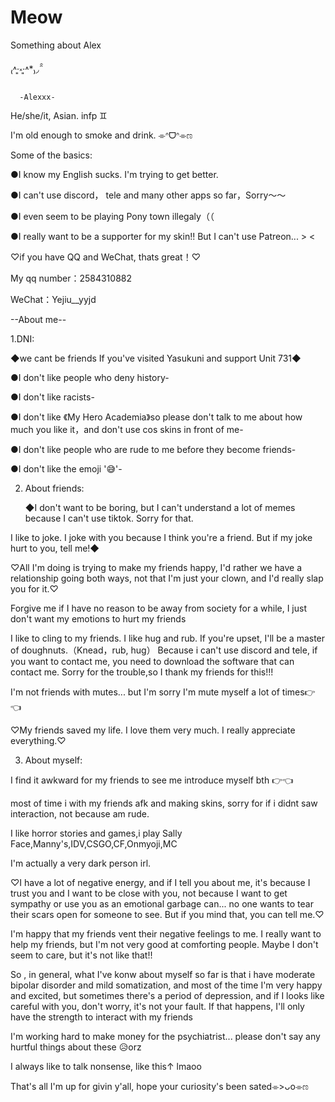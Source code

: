 # Meow
Something about Alex

 ₍˄·͈༝·͈˄*₎◞ ̑̑  

      -Alexxx-
He/she/it, Asian. infp ♊

I'm old enough to smoke and drink. ⌯ᐢᗜᐢ⌯ಣ

Some of the basics:

●I know my English sucks. I'm trying to get better.

●I can't use discord， tele and many other apps so far，Sorry～～

●I even seem to be playing Pony town illegaly（（

●I really want to be a supporter for my skin!! But I can't use Patreon... > <

♡if you have QQ and WeChat, thats great！♡

My qq number：2584310882

WeChat：Yejiu__yyjd

--About me--

1.DNI:

◆we cant be friends If you've visited Yasukuni and support Unit 731◆

●I don't like people who deny history-

●I don't like racists-

●I don't like 《My Hero Academia》so please don't talk to me about how much you like it，and don't use cos skins in front of me-

●I don't like people who are rude to me before they become friends-

●I don't like the emoji '😅'-


2. About friends:

   ◆I don't want to be boring, but I can't understand a lot of memes because I can't use tiktok. Sorry for that.

I like to joke. I joke with you because I think you're a friend. But if my joke hurt to you, tell me!◆

♡All I'm doing is trying to make my friends happy, I'd rather we have a relationship going both ways, not that I'm just your clown, and I'd really slap you for it.♡

Forgive me if I have no reason to be away from society for a while, I just don't want my emotions to hurt my friends

I like to cling to my friends. I like hug and rub. If you're upset, I'll be a master of doughnuts.（Knead，rub, hug）
Because i can't use discord and tele, if you want to contact me, you need to download the software that can contact me. Sorry for the trouble,so I thank my friends for this!!!

I'm not friends with mutes... but I'm sorry I'm mute myself a lot of times👉👈

♡My friends saved my life. I love them very much. I really appreciate everything.♡


3. About myself:

 I find it awkward for my friends to see me introduce myself bth 👉👈

most of time i with my friends afk and making skins, sorry for if i didnt saw interaction, not because am rude.

I like horror stories and games,i play Sally Face,Manny's,IDV,CSGO,CF,Onmyoji,MC


I'm actually a very dark person irl.

♡I have a lot of negative energy, and if I tell you about me, it's because I trust you and I want to be close with  you, not because I want to get sympathy or use you as an emotional garbage can... no one wants to tear their scars open for someone to see. But if you mind that, you can tell me.♡

I'm happy that my friends vent their negative feelings to me. I really want to help my friends, but I'm not very good at comforting people. Maybe I don't seem to care, but it's not like that!!

So , in general, what I've konw about myself so far is that i have moderate bipolar disorder and mild somatization, and most of the time I'm very happy and excited, but sometimes there's a period of depression, and if I looks like careful with you, don't worry, it's not your fault. If that happens, I'll only have the strength to interact with my friends

I'm working hard to make money for the psychiatrist... please don't say any hurtful things about these 😥orz

I always like to talk nonsense, like this↑ lmaoo

That's all I'm up for givin y'all, hope your curiosity's been sated⌯>ᴗo⌯ಣ



